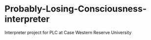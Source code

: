 # Probably-Losing-Consciousness-interpreter
Interpreter project for PLC at Case Western Reserve University
